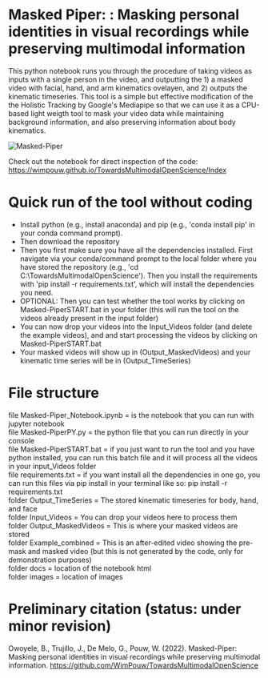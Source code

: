 # Masked Piper: : Masking personal identities in visual recordings while preserving multimodal information  <br />
This python notebook runs you through the procedure of taking videos as inputs with a single person in the video, and outputting the 1) a masked video with facial, hand, and arm kinematics ovelayen, and 2) outputs the kinematic timeseries. This tool is a simple but effective modification of the the Holistic Tracking by Google's Mediapipe so that we can use it as a CPU-based light weigth tool to mask your video data while maintaining background information, and also preserving information about body kinematics.  <br />

![Masked-Piper](https://github.com/WimPouw/TowardsMultimodalOpenScience/blob/main/Images/Capture.JPG?raw=true)
 <br />

Check out the notebook for direct inspection of the code: https://wimpouw.github.io/TowardsMultimodalOpenScience/Index

# Quick run of the tool without coding
- Install python (e.g., install anaconda) and pip (e.g., 'conda install pip' in your conda command prompt).  <br />
- Then download the repository  <br />
- Then you first make sure you have all the dependencies installed. First navigate via your conda/command prompt to the local folder where you have stored the repository (e.g., 'cd C:\TowardsMultimodalOpenScience'). Then you install the requirements with 'pip install -r requirements.txt', which will install the dependencies you need.
- OPTIONAL: Then you can test whether the tool works by clicking on Masked-PiperSTART.bat in your folder (this will run the tool on the videos already present in the input folder)
- You can now drop your videos into the Input_Videos folder (and delete the example videos), and and start processing the videos by clicking on Masked-PiperSTART.bat
- Your masked videos will show up in (Output_MaskedVideos) and your kinematic time series will be in (Output_TimeSeries)

# File structure
file Masked-Piper_Notebook.ipynb = is the notebook that you can run with jupyter notebook  <br />
file Masked-PiperPY.py = the python file that you can run directly in your console  <br />
file Masked-PiperSTART.bat = if you just want to run the tool and you have python installed, you can run this batch file and it will process all the videos in your input_Videos folder  <br />
file requirements.txt = if you want install all the dependencies in one go, you can run this files via pip install in your terminal like so: pip install -r requirements.txt <br />
folder Output_TimeSeries = The stored kinematic timeseries for body, hand, and face  <br />
folder Input_Videos = You can drop your videos here to process them  <br />
folder Output_MaskedVideos = This is where your masked videos are stored  <br />
folder Example_combined = This is an after-edited video showing the pre-mask and masked video (but this is not generated by the code, only for demonstration purposes)  <br />
folder docs = location of the notebook html  <br />
folder images = location of images  <br />

# Preliminary citation (status: under minor revision)
Owoyele, B., Trujillo, J., De Melo, G., Pouw, W. (2022). Masked-Piper: Masking personal identities in visual recordings while preserving multimodal information. https://github.com/WimPouw/TowardsMultimodalOpenScience

